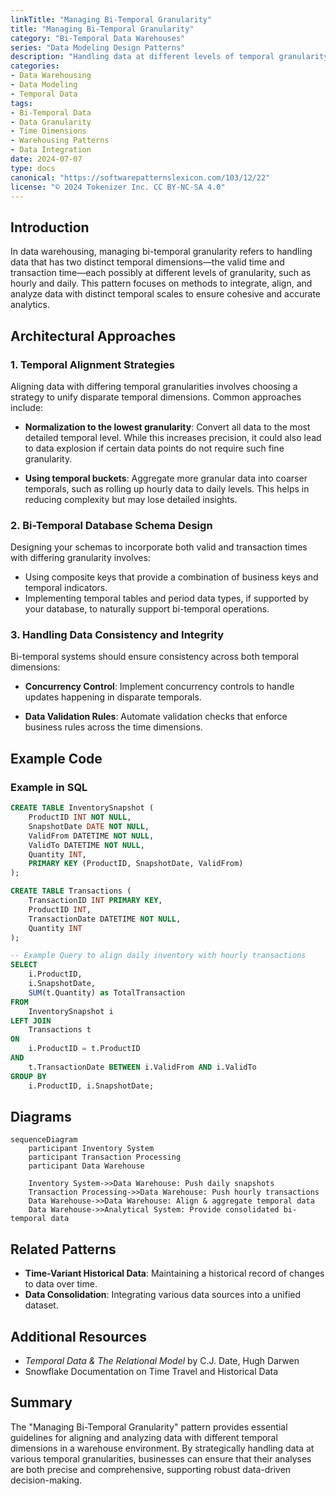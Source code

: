 ```yaml
---
linkTitle: "Managing Bi-Temporal Granularity"
title: "Managing Bi-Temporal Granularity"
category: "Bi-Temporal Data Warehouses"
series: "Data Modeling Design Patterns"
description: "Handling data at different levels of temporal granularity and aligning them appropriately."
categories:
- Data Warehousing
- Data Modeling
- Temporal Data
tags:
- Bi-Temporal Data
- Data Granularity
- Time Dimensions
- Warehousing Patterns
- Data Integration
date: 2024-07-07
type: docs
canonical: "https://softwarepatternslexicon.com/103/12/22"
license: "© 2024 Tokenizer Inc. CC BY-NC-SA 4.0"
---
```


## Introduction

In data warehousing, managing bi-temporal granularity refers to handling data that has two distinct temporal dimensions—the valid time and transaction time—each possibly at different levels of granularity, such as hourly and daily. This pattern focuses on methods to integrate, align, and analyze data with distinct temporal scales to ensure cohesive and accurate analytics.

## Architectural Approaches

### 1. Temporal Alignment Strategies

Aligning data with differing temporal granularities involves choosing a strategy to unify disparate temporal dimensions. Common approaches include:

- **Normalization to the lowest granularity**: Convert all data to the most detailed temporal level. While this increases precision, it could also lead to data explosion if certain data points do not require such fine granularity.

- **Using temporal buckets**: Aggregate more granular data into coarser temporals, such as rolling up hourly data to daily levels. This helps in reducing complexity but may lose detailed insights.

### 2. Bi-Temporal Database Schema Design

Designing your schemas to incorporate both valid and transaction times with differing granularity involves:

- Using composite keys that provide a combination of business keys and temporal indicators.
- Implementing temporal tables and period data types, if supported by your database, to naturally support bi-temporal operations.

### 3. Handling Data Consistency and Integrity

Bi-temporal systems should ensure consistency across both temporal dimensions:

- **Concurrency Control**: Implement concurrency controls to handle updates happening in disparate temporals.
  
- **Data Validation Rules**: Automate validation checks that enforce business rules across the time dimensions.

## Example Code

### Example in SQL

```sql
CREATE TABLE InventorySnapshot (
    ProductID INT NOT NULL,
    SnapshotDate DATE NOT NULL,
    ValidFrom DATETIME NOT NULL,
    ValidTo DATETIME NOT NULL,
    Quantity INT,
    PRIMARY KEY (ProductID, SnapshotDate, ValidFrom)
);

CREATE TABLE Transactions (
    TransactionID INT PRIMARY KEY,
    ProductID INT,
    TransactionDate DATETIME NOT NULL,
    Quantity INT
);

-- Example Query to align daily inventory with hourly transactions
SELECT 
    i.ProductID,
    i.SnapshotDate,
    SUM(t.Quantity) as TotalTransaction
FROM 
    InventorySnapshot i
LEFT JOIN 
    Transactions t
ON 
    i.ProductID = t.ProductID 
AND 
    t.TransactionDate BETWEEN i.ValidFrom AND i.ValidTo
GROUP BY 
    i.ProductID, i.SnapshotDate;
```

## Diagrams

```mermaid
sequenceDiagram
    participant Inventory System
    participant Transaction Processing
    participant Data Warehouse

    Inventory System->>Data Warehouse: Push daily snapshots
    Transaction Processing->>Data Warehouse: Push hourly transactions
    Data Warehouse->>Data Warehouse: Align & aggregate temporal data
    Data Warehouse->>Analytical System: Provide consolidated bi-temporal data
```

## Related Patterns

- **Time-Variant Historical Data**: Maintaining a historical record of changes to data over time.
- **Data Consolidation**: Integrating various data sources into a unified dataset.

## Additional Resources

- *Temporal Data & The Relational Model* by C.J. Date, Hugh Darwen
- Snowflake Documentation on Time Travel and Historical Data

## Summary

The "Managing Bi-Temporal Granularity" pattern provides essential guidelines for aligning and analyzing data with different temporal dimensions in a warehouse environment. By strategically handling data at various temporal granularities, businesses can ensure that their analyses are both precise and comprehensive, supporting robust data-driven decision-making.
